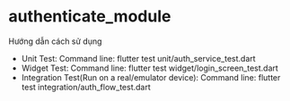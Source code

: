 # authenticate_module

Hướng dẫn cách sử dụng 
- Unit Test: 
    Command line:  flutter test unit/auth_service_test.dart
- Widget Test: 
    Command line:  flutter test widget/login_screen_test.dart
- Integration Test(Run on a real/emulator device): 
    Command line:  flutter test integration/auth_flow_test.dart
